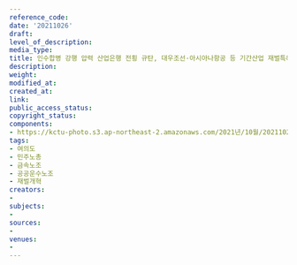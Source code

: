 ```yaml
---
reference_code: 
date: '20211026'
draft: 
level_of_description: 
media_type: 
title: 인수합병 강행 압력 산업은행 전횡 규탄, 대우조선·아시아나항공 등 기간산업 재벌특혜매각 철회 촉구 기자회견
description: 
weight: 
modified_at: 
created_at: 
link: 
public_access_status: 
copyright_status: 
components:
- https://kctu-photo.s3.ap-northeast-2.amazonaws.com/2021년/10월/20211026-인수합병+강행+압력+산업은행+전횡+규탄,+대우조선·아시아나항공+등+기간산업+재벌특혜매각+철회+촉구+기자회견_여의도_민주노총_금속노조_공공운수노조_재벌개혁/_5D40251.jpg
tags:
- 여의도
- 민주노총
- 금속노조
- 공공운수노조
- 재벌개혁
creators:
- 
subjects:
- 
sources:
- 
venues:
- 
---
```

